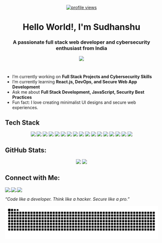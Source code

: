 <p align="center">
  <a href="https://github.com/Sudhanshuverma1">
    <img src="https://komarev.com/ghpvc/?username=Sudhanshuverma1&label=Profile%20views&color=0e75b6&style=flat" alt="profile views"/>
  </a>
</p>

<h1 align="center">Hello World!, I'm Sudhanshu </h1>
<h3 align="center">A passionate full stack web developer and cybersecurity enthusiast from India</h3>

<p align="center">
  <img src="https://readme-typing-svg.herokuapp.com?font=Fira+Code&weight=600&size=24&pause=1000&color=00FF90&center=true&vCenter=true&width=435&lines=Web+Developer;UI/UX+Focused+Developer;Cybersecurity+Learner;JavaScript+Lover;Open+Source+Contributor;" />
</p>


<h1></h1> 

- I’m currently working on **Full Stack Projects and Cybersecurity Skills**
- I’m currently learning **React.js, DevOps, and Secure Web App Development**
- Ask me about **Full Stack Development, JavaScript, Security Best Practices**
- Fun fact: I love creating minimalist UI designs and secure web experiences.
<h2>Tech Stack</h2>

<div align="center">

<!-- Languages -->
<img src="https://img.shields.io/badge/HTML-E34F26?style=flat-square&logo=html5&logoColor=white"/>
<img src="https://img.shields.io/badge/CSS-1572B6?style=flat-square&logo=css3&logoColor=white"/>
<img src="https://img.shields.io/badge/JavaScript-F7DF1E?style=flat-square&logo=javascript&logoColor=black"/>
<img src="https://img.shields.io/badge/React-61DAFB?style=flat-square&logo=react&logoColor=black"/>
<img src="https://img.shields.io/badge/Node.js-339933?style=flat-square&logo=nodedotjs&logoColor=white"/>
<img src="https://img.shields.io/badge/Express.js-000000?style=flat-square&logo=express&logoColor=white"/>
<img src="https://img.shields.io/badge/MongoDB-47A248?style=flat-square&logo=mongodb&logoColor=white"/>
<img src="https://img.shields.io/badge/Firebase-FFCA28?style=flat-square&logo=firebase&logoColor=black"/>
<img src="https://img.shields.io/badge/TailwindCSS-06B6D4?style=flat-square&logo=tailwindcss&logoColor=white"/>
<img src="https://img.shields.io/badge/Vite-646CFF?style=flat-square&logo=vite&logoColor=white"/>

<!-- Tools -->
<img src="https://img.shields.io/badge/Git-F05032?style=flat-square&logo=git&logoColor=white"/>
<img src="https://img.shields.io/badge/GitHub-181717?style=flat-square&logo=github&logoColor=white"/>
<img src="https://img.shields.io/badge/Postman-FF6C37?style=flat-square&logo=postman&logoColor=white"/>
<img src="https://img.shields.io/badge/Figma-F24E1E?style=flat-square&logo=figma&logoColor=white"/>

<!-- Deployment -->
<img src="https://img.shields.io/badge/Vercel-000000?style=flat-square&logo=vercel&logoColor=white"/>
<img src="https://img.shields.io/badge/Render-46E3B7?style=flat-square&logo=render&logoColor=black"/>
<img src="https://img.shields.io/badge/Railway-0B0D0E?style=flat-square&logo=railway&logoColor=white"/>

</div>

<h2>GitHub Stats:</h2>

<p align="center">
  <img width="48%" src="https://github-readme-stats.vercel.app/api?username=Sudhanshuverma1&show_icons=true&theme=react&hide_border=true" />
  <img width="48%" src="https://github-readme-streak-stats.herokuapp.com/?user=Sudhanshuverma1&theme=react&hide_border=true" />
</p>

<h2>Connect with Me:</h2>

<p align="left">
  <a href="https://www.linkedin.com/in/sudhanshu-verma-445664287/" target="_blank">
    <img align="center" src="https://img.shields.io/badge/LinkedIn-0A66C2?style=for-the-badge&logo=linkedin&logoColor=white" />
  </a>
  <a href="mailto:sudhanshuuu01@gmail.com">
    <img align="center" src="https://img.shields.io/badge/Gmail-D14836?style=for-the-badge&logo=gmail&logoColor=white" />
  </a>
 <a href="https://www.instagram.com/blacksudhz_?igsh=MWJrdnFhN2Y4dnNwbA==" target="_blank">
    <img align="center" src="https://img.shields.io/badge/Instagram-E4405F?style=for-the-badge&logo=instagram&logoColor=white" />
  </a>
</p>

 *“Code like a developer. Think like a hacker. Secure like a pro.”* 


<picture>
  <source media="(prefers-color-scheme: dark)" srcset="https://raw.githubusercontent.com/Sudhanshuverma1/Sudhanshuverma1/output/github-snake-dark.svg" />
  <source media="(prefers-color-scheme: light)" srcset="https://raw.githubusercontent.com/Sudhanshuverma1/Sudhanshuverma1/output/github-snake.svg" />
  <img alt="github-snake" src="https://raw.githubusercontent.com/Sudhanshuverma1/Sudhanshuverma1/output/github-snake.svg" />
</picture>
